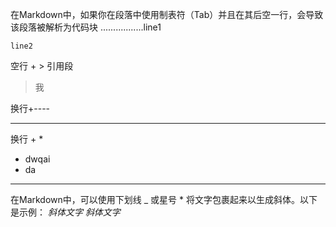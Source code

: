 在Markdown中，如果你在段落中使用制表符（Tab）并且在其后空一行，会导致该段落被解析为代码块
.................line1

    line2


    
空行 + > 引用段

> 我

换行+----

----

换行 + *

* dwqai
* da
----
在Markdown中，可以使用下划线 _ 或星号 * 将文字包裹起来以生成斜体。以下是示例：
_斜体文字_
*斜体文字*

